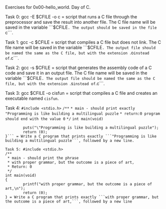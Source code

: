 Exercises for 0x00-hello_world. Day  of C.

Task 0: gcc -E $CFILE -o c = script that runs a C file through the preprocessor and save the result into another file. The C file name will be saved in the variable ```$CFILE```. The output should be saved in the file ```c```.

Task 1: gcc -c $CFILE = script that compiles a C file but does not link. The C file name will be saved in the variable ```$CFILE```. The output file should be named the same as the C file, but with the extension ```.o``` instead of ```.c```.

Task 2: gcc -s $CFILE =  script that generates the assembly code of a C code and save it in an output file. The C file name will be saved in the variable ```$CFILE```. The output file should be named the same as the C file, but with the extension ```.s``` instead of ```.c```.

Task 3: gcc $CFILE -o cisfun =  script that compiles a C file and creates an executable named ```cisfun```.   

Task 4: ```#include <stdio.h>```
```/**```
 ```* main - should print exactly "Programming is like building a multilingual puzzle```
 ```* return:0 program should end with the value 0```
 ```*/```
```int main(void)```
```{
        puts("\"Programming is like building a multilingual puzzle");
        return (0);
}``` = Write a C program that prints exactly ```"Programming is like building a multilingual puzzle```, followed by a new line.

Task 5: #include <stdio.h>
/**
 * main - should print the phrase
 * with proper grammar, but the outcome is a piece of art,
 * Return: 0
 */
int main(void)
{
        printf("with proper grammar, but the outcome is a piece of art,\n");
        return (0);
} = Write a C program that prints exactly ```with proper grammar, but the outcome is a piece of art,```, followed by a new line 
